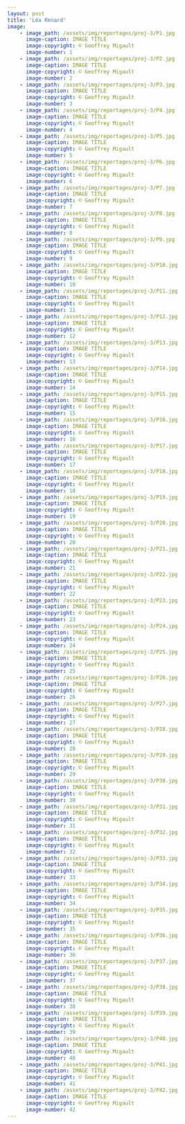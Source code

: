 ```yaml
---
layout: post
title: 'Léa Renard'
image: 
    - image_path: /assets/img/reportages/proj-3/P1.jpg
      image-caption: IMAGE TITLE
      image-copyright: © Geoffrey Migault
      image-number: 1
    - image_path: /assets/img/reportages/proj-3/P2.jpg
      image-caption: IMAGE TITLE
      image-copyright: © Geoffrey Migault
      image-number: 2
    - image_path: /assets/img/reportages/proj-3/P3.jpg
      image-caption: IMAGE TITLE
      image-copyright: © Geoffrey Migault
      image-number: 3
    - image_path: /assets/img/reportages/proj-3/P4.jpg
      image-caption: IMAGE TITLE
      image-copyright: © Geoffrey Migault
      image-number: 4
    - image_path: /assets/img/reportages/proj-3/P5.jpg
      image-caption: IMAGE TITLE
      image-copyright: © Geoffrey Migault
      image-number: 5
    - image_path: /assets/img/reportages/proj-3/P6.jpg
      image-caption: IMAGE TITLE
      image-copyright: © Geoffrey Migault
      image-number: 6
    - image_path: /assets/img/reportages/proj-3/P7.jpg
      image-caption: IMAGE TITLE
      image-copyright: © Geoffrey Migault
      image-number: 7
    - image_path: /assets/img/reportages/proj-3/P8.jpg
      image-caption: IMAGE TITLE
      image-copyright: © Geoffrey Migault
      image-number: 8
    - image_path: /assets/img/reportages/proj-3/P9.jpg
      image-caption: IMAGE TITLE
      image-copyright: © Geoffrey Migault
      image-number: 9
    - image_path: /assets/img/reportages/proj-3/P10.jpg
      image-caption: IMAGE TITLE
      image-copyright: © Geoffrey Migault
      image-number: 10
    - image_path: /assets/img/reportages/proj-3/P11.jpg
      image-caption: IMAGE TITLE
      image-copyright: © Geoffrey Migault
      image-number: 11
    - image_path: /assets/img/reportages/proj-3/P12.jpg
      image-caption: IMAGE TITLE
      image-copyright: © Geoffrey Migault
      image-number: 12
    - image_path: /assets/img/reportages/proj-3/P13.jpg
      image-caption: IMAGE TITLE
      image-copyright: © Geoffrey Migault
      image-number: 13
    - image_path: /assets/img/reportages/proj-3/P14.jpg
      image-caption: IMAGE TITLE
      image-copyright: © Geoffrey Migault
      image-number: 14
    - image_path: /assets/img/reportages/proj-3/P15.jpg
      image-caption: IMAGE TITLE
      image-copyright: © Geoffrey Migault
      image-number: 15
    - image_path: /assets/img/reportages/proj-3/P16.jpg
      image-caption: IMAGE TITLE
      image-copyright: © Geoffrey Migault
      image-number: 16
    - image_path: /assets/img/reportages/proj-3/P17.jpg
      image-caption: IMAGE TITLE
      image-copyright: © Geoffrey Migault
      image-number: 17
    - image_path: /assets/img/reportages/proj-3/P18.jpg
      image-caption: IMAGE TITLE
      image-copyright: © Geoffrey Migault
      image-number: 18
    - image_path: /assets/img/reportages/proj-3/P19.jpg
      image-caption: IMAGE TITLE
      image-copyright: © Geoffrey Migault
      image-number: 19
    - image_path: /assets/img/reportages/proj-3/P20.jpg
      image-caption: IMAGE TITLE
      image-copyright: © Geoffrey Migault
      image-number: 20
    - image_path: /assets/img/reportages/proj-3/P21.jpg
      image-caption: IMAGE TITLE
      image-copyright: © Geoffrey Migault
      image-number: 21
    - image_path: /assets/img/reportages/proj-3/P22.jpg
      image-caption: IMAGE TITLE
      image-copyright: © Geoffrey Migault
      image-number: 22
    - image_path: /assets/img/reportages/proj-3/P23.jpg
      image-caption: IMAGE TITLE
      image-copyright: © Geoffrey Migault
      image-number: 23
    - image_path: /assets/img/reportages/proj-3/P24.jpg
      image-caption: IMAGE TITLE
      image-copyright: © Geoffrey Migault
      image-number: 24
    - image_path: /assets/img/reportages/proj-3/P25.jpg
      image-caption: IMAGE TITLE
      image-copyright: © Geoffrey Migault
      image-number: 25
    - image_path: /assets/img/reportages/proj-3/P26.jpg
      image-caption: IMAGE TITLE
      image-copyright: © Geoffrey Migault
      image-number: 26
    - image_path: /assets/img/reportages/proj-3/P27.jpg
      image-caption: IMAGE TITLE
      image-copyright: © Geoffrey Migault
      image-number: 27
    - image_path: /assets/img/reportages/proj-3/P28.jpg
      image-caption: IMAGE TITLE
      image-copyright: © Geoffrey Migault
      image-number: 28
    - image_path: /assets/img/reportages/proj-3/P29.jpg
      image-caption: IMAGE TITLE
      image-copyright: © Geoffrey Migault
      image-number: 29
    - image_path: /assets/img/reportages/proj-3/P30.jpg
      image-caption: IMAGE TITLE
      image-copyright: © Geoffrey Migault
      image-number: 30
    - image_path: /assets/img/reportages/proj-3/P31.jpg
      image-caption: IMAGE TITLE
      image-copyright: © Geoffrey Migault
      image-number: 31
    - image_path: /assets/img/reportages/proj-3/P32.jpg
      image-caption: IMAGE TITLE
      image-copyright: © Geoffrey Migault
      image-number: 32
    - image_path: /assets/img/reportages/proj-3/P33.jpg
      image-caption: IMAGE TITLE
      image-copyright: © Geoffrey Migault
      image-number: 33
    - image_path: /assets/img/reportages/proj-3/P34.jpg
      image-caption: IMAGE TITLE
      image-copyright: © Geoffrey Migault
      image-number: 34
    - image_path: /assets/img/reportages/proj-3/P35.jpg
      image-caption: IMAGE TITLE
      image-copyright: © Geoffrey Migault
      image-number: 35
    - image_path: /assets/img/reportages/proj-3/P36.jpg
      image-caption: IMAGE TITLE
      image-copyright: © Geoffrey Migault
      image-number: 36
    - image_path: /assets/img/reportages/proj-3/P37.jpg
      image-caption: IMAGE TITLE
      image-copyright: © Geoffrey Migault
      image-number: 37
    - image_path: /assets/img/reportages/proj-3/P38.jpg
      image-caption: IMAGE TITLE
      image-copyright: © Geoffrey Migault
      image-number: 38
    - image_path: /assets/img/reportages/proj-3/P39.jpg
      image-caption: IMAGE TITLE
      image-copyright: © Geoffrey Migault
      image-number: 39
    - image_path: /assets/img/reportages/proj-3/P40.jpg
      image-caption: IMAGE TITLE
      image-copyright: © Geoffrey Migault
      image-number: 40
    - image_path: /assets/img/reportages/proj-3/P41.jpg
      image-caption: IMAGE TITLE
      image-copyright: © Geoffrey Migault
      image-number: 41
    - image_path: /assets/img/reportages/proj-3/P42.jpg
      image-caption: IMAGE TITLE
      image-copyright: © Geoffrey Migault
      image-number: 42
---
```





